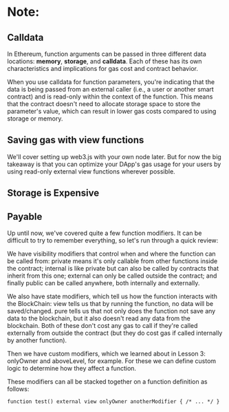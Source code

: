 # Note:

## Calldata
In Ethereum, function arguments can be passed in three different data locations: **memory**, **storage**, and **calldata**. Each of these has its own characteristics and implications for gas cost and contract behavior.

When you use calldata for function parameters, you're indicating that the data is being passed from an external caller (i.e., a user or another smart contract) and is read-only within the context of the function. This means that the contract doesn't need to allocate storage space to store the parameter's value, which can result in lower gas costs compared to using storage or memory.

## Saving gas with view functions
We'll cover setting up web3.js with your own node later. But for now the big takeaway is that you can optimize your DApp's gas usage for your users by using read-only external view functions wherever possible.

## Storage is Expensive

## Payable 

Up until now, we've covered quite a few function modifiers. It can be difficult to try to remember everything, so let's run through a quick review:

We have visibility modifiers that control when and where the function can be called from: private means it's only callable from other functions inside the contract; internal is like private but can also be called by contracts that inherit from this one; external can only be called outside the contract; and finally public can be called anywhere, both internally and externally.

We also have state modifiers, which tell us how the function interacts with the BlockChain: view tells us that by running the function, no data will be saved/changed. pure tells us that not only does the function not save any data to the blockchain, but it also doesn't read any data from the blockchain. Both of these don't cost any gas to call if they're called externally from outside the contract (but they do cost gas if called internally by another function).

Then we have custom modifiers, which we learned about in Lesson 3: onlyOwner and aboveLevel, for example. For these we can define custom logic to determine how they affect a function.

These modifiers can all be stacked together on a function definition as follows:

```sol
function test() external view onlyOwner anotherModifier { /* ... */ }
```